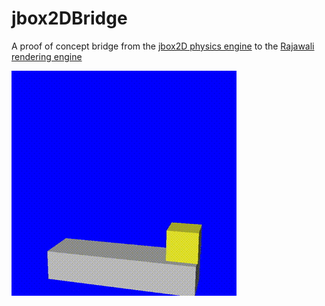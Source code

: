 # jbox2DBridge
A proof of concept bridge from the [jbox2D physics engine](http://www.jbox2d.org/) to the [Rajawali rendering engine](https://github.com/Rajawali/Rajawali)

![contextual image](./jbox2Dbridge.gif)
